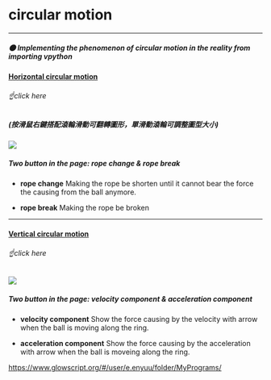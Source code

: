 

# <span class="blue">**circular motion**<span class="blue">

----


##### :new_moon: Implementing the phenomenon of circular motion in the reality from importing vpython 




#### [<span class="blue">**Horizontal circular motion**<span class="blue">](https://www.glowscript.org/#/user/e.enyuu/folder/MyPrograms/program/horizontalcircularmotion) 
###### :point_up:click here
 ##### (按滑鼠右鍵搭配滾輪滑動可翻轉圖形，單滑動滾輪可調整圖型大小)
![](https://i.imgur.com/QRcY3Ik.png)
##### Two button in the page: **rope change** & **rope break**
* **rope change**
Making the rope be shorten until it cannot bear the force the causing from the ball anymore.

* **rope break**
Making the rope be broken
-------

#### [<span class="blue">**Vertical circular motion**</span>](https://www.glowscript.org/#/user/e.enyuu/folder/MyPrograms/program/verticalcircularmotion)
###### :point_up:click here
![](https://i.imgur.com/SiN5B15.png)
##### Two button in the page: **velocity component** & **acceleration component**
* **velocity component**
Show the force causing by the velocity with arrow when the ball is moving along the ring.

* **acceleration component**
Show the force causing by the acceleration with arrow when the ball is moveing along the ring.



https://www.glowscript.org/#/user/e.enyuu/folder/MyPrograms/
